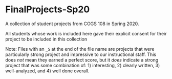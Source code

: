 # FinalProjects-Sp20

A collection of student projects from COGS 108 in Spring 2020. 

All students whose work is included here gave their explicit consent for their project to be included in this collection

Note: Files with an `_S` at the end of the file name are projects that were particularly strong project and impressive to our instructional staff. This does _not_ mean they earned a perfect score, but it _does_ indicate a strong project that was some combination of: 1) interesting, 2) clearly written, 3) well-analyzed, and 4) well done overall. 


